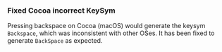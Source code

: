 ### Fixed Cocoa incorrect KeySym

Pressing backspace on Cocoa (macOS) would generate the keysym `Backspace`, which
was inconsistent with other OSes. It has been fixed to generate `BackSpace` as expected.
